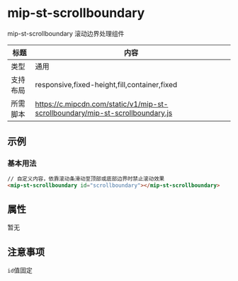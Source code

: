 # mip-st-scrollboundary

mip-st-scrollboundary 滚动边界处理组件

标题|内容
----|----
类型|通用
支持布局|responsive,fixed-height,fill,container,fixed
所需脚本|https://c.mipcdn.com/static/v1/mip-st-scrollboundary/mip-st-scrollboundary.js

## 示例


### 基本用法

```html
// 自定义内容，依靠滚动条滑动至顶部或底部边界时禁止滚动效果
<mip-st-scrollboundary id="scrollboundary"></mip-st-scrollboundary>
```

## 属性

暂无

## 注意事项

`id`值固定
